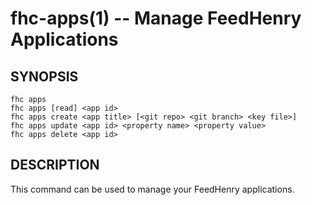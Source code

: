 fhc-apps(1) -- Manage FeedHenry Applications
============================================

## SYNOPSIS

    fhc apps 
    fhc apps [read] <app id>
    fhc apps create <app title> [<git repo> <git branch> <key file>]
    fhc apps update <app id> <property name> <property value>
    fhc apps delete <app id>
    
## DESCRIPTION

This command can be used to manage your FeedHenry applications.

